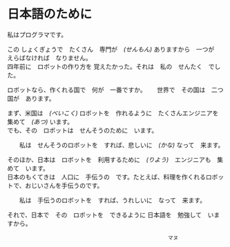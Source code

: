 日本語のために
=====


私はプログラマです。

この しょくぎょうで　たくさん　専門が　*(せんもん)* ありますから　一つが　えらばなければ　なりません。  
四年前に　ロボットの作り方を 覚えたかった。それは　私の　せんたく　でした。

ロボットなら、作くれる国で　何が　一番ですか。　　
世界で　その国は　二つ国が　あります。　

まず、米国は　*(べいこく)* ロボットを　作れるように　たくさんエンジニアを　集めて　*(あつ)* います。  
でも、その　ロボットは　せんそうのために　います。  

　　私は　せんそうのロボットを　すれば、悲しいに　*(かな)* なって　来ます。

そのほか、日本は　ロボットを　利用するために　*(りよう)*　エンジニアも　集めて　います。  
日本のもくてきは　人口に　手伝うの　です。たとえば、料理を作くれるロボットで、おじいさんを手伝うのです。

　　私は　手伝うのロボットを　すれば、うれしいに　なって　来ます。

それで、日本で　その　ロボットを　できるように 日本語を　勉強して　いますから。

														マヌ